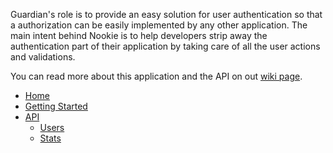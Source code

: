 Guardian's role is to provide an easy solution for user authentication so that a authorization can be easily implemented by any other application. The main intent behind Nookie is to help developers strip away the authentication part of their application by taking care of all the user actions and validations.

You can read more about this application and the API on out [wiki page](https://github.com/bogdandorca/nookie/wiki).

* [Home](https://github.com/bogdandorca/nookie/wiki)
* [Getting Started](https://github.com/bogdandorca/nookie/wiki/Getting-started)
* [API](https://github.com/bogdandorca/nookie/wiki/API)
  * [Users](https://github.com/bogdandorca/nookie/wiki/API---Users)
  * [Stats](https://github.com/bogdandorca/nookie/wiki/API---Stats)
